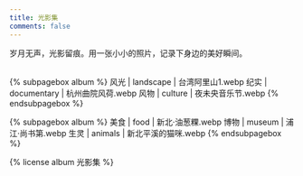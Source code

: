```yaml
---
title: 光影集
comments: false
---
```


<div class="text-center">岁月无声，光影留痕。用一张小小的照片，记录下身边的美好瞬间。</div>
<br/>

{% subpagebox album %}
风光 | landscape | 台湾阿里山1.webp
纪实 | documentary | 杭州曲院风荷.webp
风物 | culture | 夜未央音乐节.webp
{% endsubpagebox %}

{% subpagebox album %}
美食 | food | 新北·油葱粿.webp
博物 | museum | 浦江·尚书第.webp
生灵 | animals | 新北平溪的猫咪.webp
{% endsubpagebox %}

{% license album 光影集 %}
